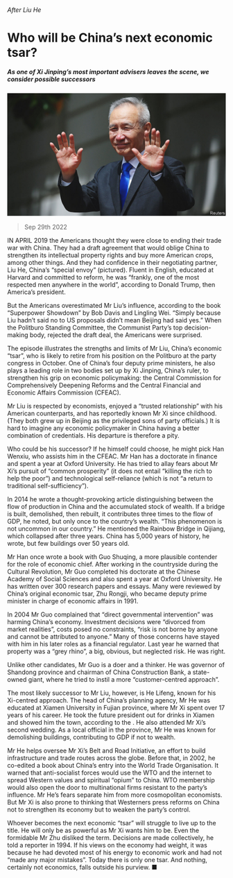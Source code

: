 ###### After Liu He

# Who will be China’s next economic tsar? 

##### As one of Xi Jinping’s most important advisers leaves the scene, we consider possible successors 

![image](images/20221001_CNP002.jpg) 

> Sep 29th 2022 

IN APRIL 2019 the Americans thought they were close to ending their trade war with China. They had a draft agreement that would oblige China to strengthen its intellectual property rights and buy more American crops, among other things. And they had confidence in their negotiating partner, Liu He, China’s “special envoy” (pictured). Fluent in English, educated at Harvard and committed to reform, he was “frankly, one of the most respected men anywhere in the world”, according to Donald Trump, then America’s president. 

But the Americans overestimated Mr Liu’s influence, according to the book “Superpower Showdown” by Bob Davis and Lingling Wei. “Simply because Liu hadn’t said no to US proposals didn’t mean Beijing had said yes.” When the Politburo Standing Committee, the Communist Party’s top decision-making body, rejected the draft deal, the Americans were surprised.

The episode illustrates the strengths and limits of Mr Liu, China’s economic “tsar”, who is likely to retire from his position on the Politburo at the party congress in October. One of China’s four deputy prime ministers, he also plays a leading role in two bodies set up by Xi Jinping, China’s ruler, to strengthen his grip on economic policymaking: the Central Commission for Comprehensively Deepening Reforms and the Central Financial and Economic Affairs Commission (CFEAC).

Mr Liu is respected by economists, enjoyed a “trusted relationship” with his American counterparts, and has reportedly known Mr Xi since childhood. (They both grew up in Beijing as the privileged sons of party officials.) It is hard to imagine any economic policymaker in China having a better combination of credentials. His departure is therefore a pity.

Who could be his successor? If he himself could choose, he might pick Han Wenxiu, who assists him in the CFEAC. Mr Han has a doctorate in finance and spent a year at Oxford University. He has tried to allay fears about Mr Xi’s pursuit of “common prosperity” (it does not entail “killing the rich to help the poor”) and technological self-reliance (which is not “a return to traditional self-sufficiency”). 

In 2014 he wrote a thought-provoking article distinguishing between the flow of production in China and the accumulated stock of wealth. If a bridge is built, demolished, then rebuilt, it contributes three times to the flow of GDP, he noted, but only once to the country’s wealth. “This phenomenon is not uncommon in our country.” He mentioned the Rainbow Bridge in Qijiang, which collapsed after three years. China has 5,000 years of history, he wrote, but few buildings over 50 years old. 

Mr Han once wrote a book with Guo Shuqing, a more plausible contender for the role of economic chief. After working in the countryside during the Cultural Revolution, Mr Guo completed his doctorate at the Chinese Academy of Social Sciences and also spent a year at Oxford University. He has written over 300 research papers and essays. Many were reviewed by China’s original economic tsar, Zhu Rongji, who became deputy prime minister in charge of economic affairs in 1991. 

In 2004 Mr Guo complained that “direct governmental intervention” was harming China’s economy. Investment decisions were “divorced from market realities”, costs posed no constraints, “risk is not borne by anyone and cannot be attributed to anyone.” Many of those concerns have stayed with him in his later roles as a financial regulator. Last year he warned that property was a “grey rhino”, a big, obvious, but neglected risk. He was right.

Unlike other candidates, Mr Guo is a doer and a thinker. He was governor of Shandong province and chairman of China Construction Bank, a state-owned giant, where he tried to instil a more “customer-centred approach”. 

The most likely successor to Mr Liu, however, is He Lifeng, known for his Xi-centred approach. The head of China’s planning agency, Mr He was educated at Xiamen University in Fujian province, where Mr Xi spent over 17 years of his career. He took the future president out for drinks in Xiamen and showed him the town, according to the . He also attended Mr Xi’s second wedding. As a local official in the province, Mr He was known for demolishing buildings, contributing to GDP if not to wealth. 

Mr He helps oversee Mr Xi’s Belt and Road Initiative, an effort to build infrastructure and trade routes across the globe. Before that, in 2002, he co-edited a book about China’s entry into the World Trade Organisation. It warned that anti-socialist forces would use the WTO and the internet to spread Western values and spiritual “opium” to China. WTO membership would also open the door to multinational firms resistant to the party’s influence. Mr He’s fears separate him from more cosmopolitan economists. But Mr Xi is also prone to thinking that Westerners press reforms on China not to strengthen its economy but to weaken the party’s control. 

Whoever becomes the next economic “tsar” will struggle to live up to the title. He will only be as powerful as Mr Xi wants him to be. Even the formidable Mr Zhu disliked the term. Decisions are made collectively, he told a reporter in 1994. If his views on the economy had weight, it was because he had devoted most of his energy to economic work and had not “made any major mistakes”. Today there is only one tsar. And nothing, certainly not economics, falls outside his purview. ■


